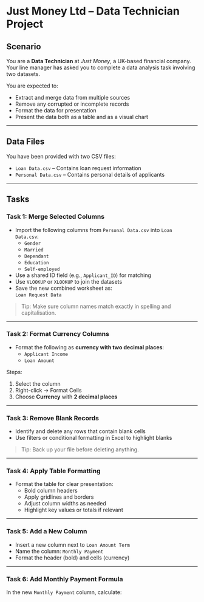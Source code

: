 # Just Money Ltd – Data Technician Project

## Scenario

You are a **Data Technician** at *Just Money*, a UK-based financial company.  
Your line manager has asked you to complete a data analysis task involving two datasets.

You are expected to:

- Extract and merge data from multiple sources
- Remove any corrupted or incomplete records
- Format the data for presentation
- Present the data both as a table and as a visual chart

---

## Data Files

You have been provided with two CSV files:

- `Loan Data.csv` – Contains loan request information
- `Personal Data.csv` – Contains personal details of applicants

---

## Tasks

### Task 1: Merge Selected Columns

- Import the following columns from `Personal Data.csv` into `Loan Data.csv`:
  - `Gender`
  - `Married`
  - `Dependant`
  - `Education`
  - `Self-employed`
- Use a shared ID field (e.g., `Applicant_ID`) for matching
- Use `VLOOKUP` or `XLOOKUP` to join the datasets
- Save the new combined worksheet as:  
  `Loan Request Data`

> Tip: Make sure column names match exactly in spelling and capitalisation.

---

### Task 2: Format Currency Columns

- Format the following as **currency with two decimal places**:
  - `Applicant Income`
  - `Loan Amount`

Steps:

1. Select the column
2. Right-click → Format Cells
3. Choose **Currency** with **2 decimal places**

---

### Task 3: Remove Blank Records

- Identify and delete any rows that contain blank cells
- Use filters or conditional formatting in Excel to highlight blanks

> Tip: Back up your file before deleting anything.

---

### Task 4: Apply Table Formatting

- Format the table for clear presentation:
  - Bold column headers
  - Apply gridlines and borders
  - Adjust column widths as needed
  - Highlight key values or totals if relevant

---

### Task 5: Add a New Column

- Insert a new column next to `Loan Amount Term`
- Name the column: `Monthly Payment`
- Format the header (bold) and cells (currency)

---

### Task 6: Add Monthly Payment Formula

In the new `Monthly Payment` column, calculate:

